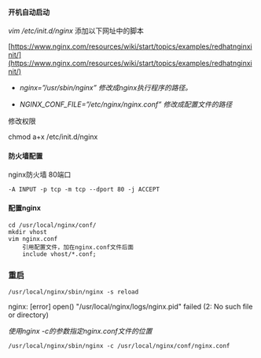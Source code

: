 #### 开机自动启动

_vim /etc/init.d/nginx_ 添加以下网址中的脚本

[https://www.nginx.com/resources/wiki/start/topics/examples/redhatnginxinit/](https://www.nginx.com/resources/wiki/start/topics/examples/redhatnginxinit/)

* _nginx=”/usr/sbin/nginx” 修改成nginx执行程序的路径。_

* _NGINX\_CONF\_FILE=”/etc/nginx/nginx.conf” 修改成配置文件的路径_

修改权限

chmod a+x /etc/init.d/nginx

#### 防火墙配置

nginx防火墙 80端口

```
-A INPUT -p tcp -m tcp --dport 80 -j ACCEPT
```

#### 配置nginx

```
cd /usr/local/nginx/conf/
mkdir vhost
vim nginx.conf
    引用配置文件，加在nginx.conf文件后面
    include vhost/*.conf;
```

### 重启

```
/usr/local/nginx/sbin/nginx -s reload
```

nginx: \[error\] open\(\) "/usr/local/nginx/logs/nginx.pid" failed \(2: No such file or directory\)

_使用nginx -c的参数指定nginx.conf文件的位置_

```
/usr/local/nginx/sbin/nginx -c /usr/local/nginx/conf/nginx.conf
```



